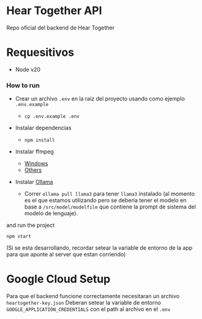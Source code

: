 # Hear Together API

Repo oficial del backend de Hear Together

# Requesitivos
- Node v20

### How to run
- Crear un archivo `.env` en la raiz del proyecto usando como ejemplo `.env.example`
  - `cp .env.example .env` 
- Instalar dependencias
  - `npm install`
- Instalar ffmpeg
  - [Windows](https://www.gyan.dev/ffmpeg/builds/)
  - [Others](https://ffmpeg.org/download.html)

- Instalar [Ollama](https://github.com/ollama/ollama)
  - Correr `ollama pull llama3` para tener `llama3` instalado (al momento es el que estamos utilizando pero se deberia tener el modelo en base a `/src/model/modelfile` que contiene la prompt de sistema del modelo de lenguaje).

and run the project

```
npm start
```

(Si se esta desarrollando, recordar setear la variable de entorno de la app para que apunte al server que estan corriendo)

# Google Cloud Setup

Para que el backend funcione correctamente necesitaran un archivo `heartogether-key.json`
Deberan setear la variable de entorno `GOOGLE_APPLICATION_CREDENTIALS` con el path al archivo
en el `.env`